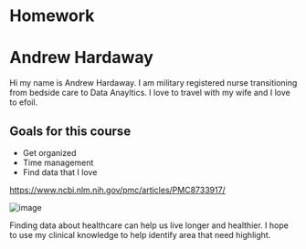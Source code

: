 # Homework
# Andrew Hardaway

Hi my name is Andrew Hardaway. I am military registered nurse transitioning from bedside care to Data Anayltics. I love to travel with my wife and I love to efoil. 

## Goals for this course

* Get organized
* Time management
* Find data that I love

https://www.ncbi.nlm.nih.gov/pmc/articles/PMC8733917/

![image](https://github.com/DrewHardaway/Homework/assets/139831904/2232bf2b-767a-4b3b-9a3c-e2a62ca8bd20)

Finding data about healthcare can help us live longer and healthier. I hope to use my clinical knowledge to help identify area that need highlight. 
